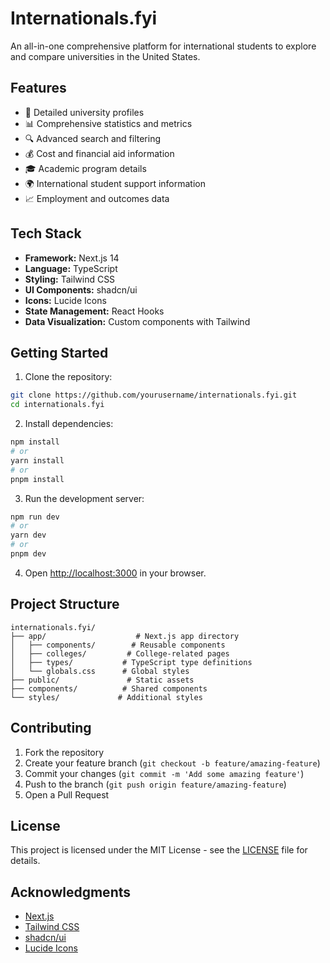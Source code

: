 # Internationals.fyi

An all-in-one comprehensive platform for international students to explore and compare universities in the United States.

## Features

- 🏫 Detailed university profiles
- 📊 Comprehensive statistics and metrics
- 🔍 Advanced search and filtering
- 💰 Cost and financial aid information
- 🎓 Academic program details
- 🌍 International student support information
- 📈 Employment and outcomes data

## Tech Stack

- **Framework:** Next.js 14
- **Language:** TypeScript
- **Styling:** Tailwind CSS
- **UI Components:** shadcn/ui
- **Icons:** Lucide Icons
- **State Management:** React Hooks
- **Data Visualization:** Custom components with Tailwind

## Getting Started

1. Clone the repository:
```bash
git clone https://github.com/yourusername/internationals.fyi.git
cd internationals.fyi
```

2. Install dependencies:
```bash
npm install
# or
yarn install
# or
pnpm install
```

3. Run the development server:
```bash
npm run dev
# or
yarn dev
# or
pnpm dev
```

4. Open [http://localhost:3000](http://localhost:3000) in your browser.

## Project Structure

```
internationals.fyi/
├── app/                    # Next.js app directory
│   ├── components/        # Reusable components
│   ├── colleges/         # College-related pages
│   ├── types/           # TypeScript type definitions
│   └── globals.css      # Global styles
├── public/               # Static assets
├── components/          # Shared components
└── styles/             # Additional styles
```

## Contributing

1. Fork the repository
2. Create your feature branch (`git checkout -b feature/amazing-feature`)
3. Commit your changes (`git commit -m 'Add some amazing feature'`)
4. Push to the branch (`git push origin feature/amazing-feature`)
5. Open a Pull Request

## License

This project is licensed under the MIT License - see the [LICENSE](LICENSE) file for details.

## Acknowledgments

- [Next.js](https://nextjs.org/)
- [Tailwind CSS](https://tailwindcss.com/)
- [shadcn/ui](https://ui.shadcn.com/)
- [Lucide Icons](https://lucide.dev/) 